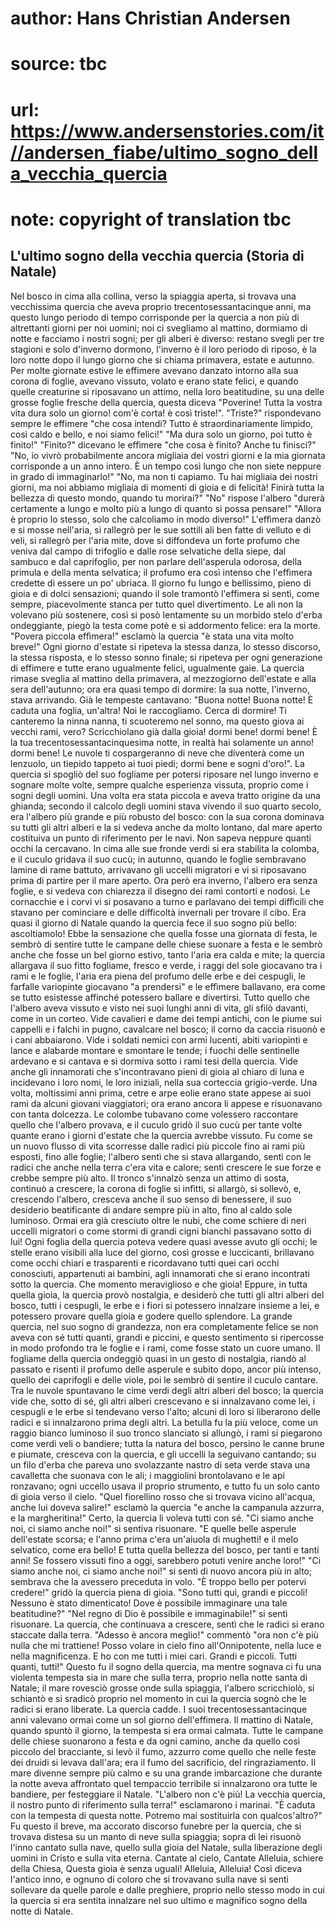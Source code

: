 # author: Hans Christian Andersen
# source: tbc
# url: https://www.andersenstories.com/it//andersen_fiabe/ultimo_sogno_della_vecchia_quercia
# note: copyright of translation tbc

## L'ultimo sogno della vecchia quercia (Storia di Natale) 

Nel bosco in cima alla collina, verso la spiaggia aperta, si trovava una
vecchissima quercia che aveva proprio trecentosessantacinque anni, ma
questo lungo periodo di tempo corrisponde per la quercia a non più di
altrettanti giorni per noi uomini; noi ci svegliamo al mattino, dormiamo
di notte e facciamo i nostri sogni; per gli alberi è diverso: restano
svegli per tre stagioni e solo d'inverno dormono, l'inverno è il loro
periodo di riposo, è la loro notte dopo il lungo giorno che si chiama
primavera, estate e autunno.
Per molte giornate estive le effimere avevano danzato intorno alla sua
corona di foglie, avevano vissuto, volato e erano state felici, e quando
quelle creaturine si riposavano un attimo, nella loro beatitudine, su
una delle grosse foglie fresche della quercia, questa diceva "Poverine!
Tutta la vostra vita dura solo un giorno! com'è corta! è così
triste!".
"Triste?" rispondevano sempre le effimere "che cosa intendi? Tutto è
straordinariamente limpido, così caldo e bello, e noi siamo felici!"
"Ma dura solo un giorno, poi tutto è finito!"
"Finito?" dicevano le effìmere "che cosa è finito? Anche tu
finisci?"
"No, io vivrò probabilmente ancora migliaia dei vostri giorni e la mia
giornata corrisponde a un anno intero. È un tempo così lungo che non
siete neppure in grado di immaginarlo!"
"No, ma non ti capiamo. Tu hai migliaia dei nostri giorni, ma noi
abbiamo migliaia di momenti di gioia e di felicità! Finirà tutta la
bellezza di questo mondo, quando tu morirai?"
"No" rispose l'albero "durerà certamente a lungo e molto più a lungo
di quanto si possa pensare!"
"Allora è proprio lo stesso, solo che calcoliamo in modo diverso!"
L'effìmera danzò e si mosse nell'aria, si rallegrò per le sue sottili
ali ben fatte di velluto e di veli, si rallegrò per l'aria mite, dove
si diffondeva un forte profumo che veniva dal campo di trifoglio e dalle
rose selvatiche della siepe, dal sambuco e dal caprifoglio, per non
parlare dell'asperula odorosa, della primula e della menta selvatica;
il profumo era così intenso che l'effìmera credette di essere un po'
ubriaca. Il giorno fu lungo e bellissimo, pieno di gioia e di dolci
sensazioni; quando il sole tramontò l'effimera si sentì, come sempre,
piacevolmente stanca per tutto quel divertimento. Le ali non la volevano
più sostenere, così si posò lentamente su un morbido stelo d'erba
ondeggiante, piegò la testa come potè e si addormento felice: era la
morte.
"Povera piccola effìmera!" esclamò la quercia "è stata una vita molto
breve!"
Ogni giorno d'estate si ripeteva la stessa danza, lo stesso discorso,
la stessa risposta, e lo stesso sonno finale; si ripeteva per ogni
generazione di effimere e tutte erano ugualmente felici, ugualmente
gaie. La quercia rimase sveglia al mattino della primavera, al
mezzogiorno dell'estate e alla sera dell'autunno; ora era quasi tempo
di dormire: la sua notte, l'inverno, stava arrivando.
Già le tempeste cantavano: "Buona notte! Buona notte! È caduta una
foglia, un'altra! Noi le raccogliamo. Cerca di dormire! Ti canteremo la
ninna nanna, ti scuoteremo nel sonno, ma questo giova ai vecchi rami,
vero? Scricchiolano già dalla gioia! dormi bene! dormi bene! È la tua
trecentosessantacinquesima notte, in realtà hai solamente un anno! dormi
bene! Le nuvole ti cospargeranno di neve che diventerà come un lenzuolo,
un tiepido tappeto ai tuoi piedi; dormi bene e sogni d'oro!".
La quercia si spogliò del suo fogliame per potersi riposare nel lungo
inverno e sognare molte volte, sempre qualche esperienza vissuta,
proprio come i sogni degli uomini.
Una volta era stata piccola e aveva tratto origine da una ghianda;
secondo il calcolo degli uomini stava vivendo il suo quarto secolo, era
l'albero più grande e più robusto del bosco: con la sua corona dominava
su tutti gli altri alberi e la si vedeva anche da molto lontano, dal
mare aperto costituiva un punto di riferimento per le navi. Non sapeva
neppure quanti occhi la cercavano. In cima alle sue fronde verdi si era
stabilita la colomba, e il cuculo gridava il suo cucù; in autunno,
quando le foglie sembravano lamine di rame battuto, arrivavano gli
uccelli migratori e vi si riposavano prima di partire per il mare
aperto. Ora però era inverno, l'albero era senza foglie, e si vedeva
con chiarezza il disegno dei rami contorti e nodosi. Le cornacchie e i
corvi vi si posavano a turno e parlavano dei tempi diffìcili che stavano
per cominciare e delle difficoltà invernali per trovare il cibo.
Era quasi il giorno di Natale quando la quercia fece il suo sogno più
bello: ascoltiamolo!
Ebbe la sensazione che quella fosse una giornata di festa, le sembrò di
sentire tutte le campane delle chiese suonare a festa e le sembrò anche
che fosse un bel giorno estivo, tanto l'aria era calda e mite; la
quercia allargava il suo fitto fogliame, fresco e verde, i raggi del
sole giocavano tra i rami e le foglie, l'aria era piena del profumo
delle erbe e dei cespugli, le farfalle variopinte giocavano "a
prendersi" e le effìmere ballavano, era come se tutto esistesse
affinché potessero ballare e divertirsi. Tutto quello che l'albero
aveva vissuto e visto nei suoi lunghi anni di vita, gli sfilò davanti,
come in un corteo. Vide cavalieri e dame dei tempi antichi, con le piume
sui cappelli e i falchi in pugno, cavalcare nel bosco; il corno da
caccia risuonò e i cani abbaiarono. Vide i soldati nemici con armi
lucenti, abiti variopinti e lance e alabarde montare e smontare le
tende; i fuochi delle sentinelle ardevano e si cantava e si dormiva
sotto i rami tesi della quercia. Vide anche gli innamorati che
s'incontravano pieni di gioia al chiaro di luna e incidevano i loro
nomi, le loro iniziali, nella sua corteccia grigio-verde.
Una volta, moltissimi anni prima, cetre e arpe eolie erano state appese
ai suoi rami da alcuni giovani viaggiatori; ora erano ancora li appese e
risuonavano con tanta dolcezza. Le colombe tubavano come volessero
raccontare quello che l'albero provava, e il cuculo gridò il suo cucù
per tante volte quante erano i giorni d'estate che la quercia avrebbe
vissuto.
Fu come se un nuovo flusso di vita scorresse dalle radici più piccole
fino ai rami più esposti, fino alle foglie; l'albero sentì che si stava
allargando, sentì con le radici che anche nella terra c'era vita e
calore; sentì crescere le sue forze e crebbe sempre più alto. Il tronco
s'innalzò senza un attimo di sosta, continuò a crescere, la corona di
foglie si infìtti, si allargò, si sollevò, e, crescendo l'albero,
cresceva anche il suo senso di benessere, il suo desiderio beatificante
di andare sempre più in alto, fino al caldo sole luminoso.
Ormai era già cresciuto oltre le nubi, che come schiere di neri uccelli
migratori o come stormi di grandi cigni bianchi passavano sotto di lui!
Ogni foglia della quercia poteva vedere quasi avesse avuto gli occhi; le
stelle erano visibili alla luce del giorno, così grosse e luccicanti,
brillavano come occhi chiari e trasparenti e ricordavano tutti quei cari
occhi conosciuti, appartenuti ai bambini, agli innamorati che si erano
incontrati sotto la quercia.
Che momento meraviglioso e che gioia! Eppure, in tutta quella gioia, la
quercia provò nostalgia, e desiderò che tutti gli altri alberi del
bosco, tutti i cespugli, le erbe e i fiori si potessero innalzare
insieme a lei, e potessero provare quella gioia e godere quello
splendore. La grande quercia, nel suo sogno di grandezza, non era
completamente felice se non aveva con sé tutti quanti, grandi e piccini,
e questo sentimento si ripercosse in modo profondo tra le foglie e i
rami, come fosse stato un cuore umano.
Il fogliame della quercia ondeggiò quasi in un gesto di nostalgia,
riandò al passato e risentì il profumo delle asperule e subito dopo,
ancor più intenso, quello dei caprifogli e delle viole, poi le sembrò di
sentire il cuculo cantare.
Tra le nuvole spuntavano le cime verdi degli altri alberi del bosco; la
quercia vide che, sotto di sé, gli altri alberi crescevano e si
innalzavano come lei, i cespugli e le erbe si tendevano verso l'alto;
alcuni di loro si liberarono delle radici e si innalzarono prima degli
altri. La betulla fu la più veloce, come un raggio bianco luminoso il
suo tronco slanciato si allungò, i rami si piegarono come verdi veli o
bandiere; tutta la natura del bosco, persino le canne brune e piumate,
cresceva con la quercia, e gli uccelli la seguivano cantando; su un filo
d'erba che pareva uno svolazzante nastro di seta verde stava una
cavalletta che suonava con le ali; i maggiolini brontolavano e le api
ronzavano; ogni uccello usava il proprio strumento, e tutto fu un solo
canto di gioia verso il cielo.
"Quel fiorellino rosso che si trovava vicino all'acqua, anche lui
doveva salire!" esclamò la quercia "e anche la campanula azzurra, e la
margheritina!" Certo, la quercia li voleva tutti con sé.
"Ci siamo anche noi, ci siamo anche noi!" si sentiva risuonare.
"E quelle belle asperule dell'estate scorsa; e l'anno prima c'era
un'aiuola di mughetti! e il melo selvatico, come era bello! E tutta
quella bellezza del bosco, per tanti e tanti anni! Se fossero vissuti
fino a oggi, sarebbero potuti venire anche loro!"
"Ci siamo anche noi, ci siamo anche noi!" si sentì di nuovo ancora più
in alto; sembrava che la avessero preceduta in volo.
"È troppo bello per potervi credere!" gridò la quercia piena di gioia.
"Sono tutti qui, grandi e piccoli! Nessuno è stato dimenticato! Dove è
possibile immaginare una tale beatitudine?"
"Nel regno di Dio è possibile e immaginabile!" si sentì risuonare.
La quercia, che continuava a crescere, sentì che le radici si erano
staccate dalla terra.
"Adesso è ancora meglio!" commentò "ora non c'è più nulla che mi
trattiene! Posso volare in cielo fino all'Onnipotente, nella luce e
nella magnificenza. E ho con me tutti i miei cari. Grandi e piccoli.
Tutti quanti, tutti!"
Questo fu il sogno della quercia, ma mentre sognava ci fu una violenta
tempesta sia in mare che sulla terra, proprio nella notte santa di
Natale; il mare rovesciò grosse onde sulla spiaggia, l'albero
scricchiolò, si schiantò e si sradicò proprio nel momento in cui la
quercia sognò che le radici si erano liberate. La quercia cadde. I suoi
trecentosessantacinque anni valevano ormai come un sol giorno
dell'effimera.
Il mattino di Natale, quando spuntò il giorno, la tempesta si era ormai
calmata. Tutte le campane delle chiese suonarono a festa e da ogni
camino, anche da quello così piccolo del bracciante, si levò il fumo,
azzurro come quello che nelle feste dei druidi si levava dall'ara; era
il fumo del sacrificio, del ringraziamento. Il mare divenne sempre più
calmo e su una grande imbarcazione che durante la notte aveva affrontato
quel tempaccio terribile si innalzarono ora tutte le bandiere, per
festeggiare il Natale.
"L'albero non c'è più! La vecchia quercia, il nostro punto di
riferimento sulla terra!" esclamarono i marinai. "È caduta con la
tempesta di questa notte. Potremo mai sostituirla con qualcos'altro?"
Fu questo il breve, ma accorato discorso funebre per la quercia, che si
trovava distesa su un manto di neve sulla spiaggia; sopra di lei risuonò
l'inno cantato sulla nave, quello sulla gioia del Natale, sulla
liberazione degli uomini in Cristo e sulla vita eterna.
Cantate al cielo,
Cantate Alleluia, schiere della Chiesa, Questa gioia è senza uguali!
Alleluia, Alleluia!
Così diceva l'antico inno, e ognuno di coloro che si trovavano sulla
nave si sentì sollevare da quelle parole e dalle preghiere, proprio
nello stesso modo in cui la quercia si era sentita innalzare nel suo
ultimo e magnifico sogno della notte di Natale.
